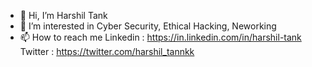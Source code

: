 - 👋 Hi, I’m Harshil Tank
- 👀 I’m interested in  Cyber Security, Ethical Hacking, Neworking
- 📫 How to reach me  Linkedin : https://in.linkedin.com/in/harshil-tank   Twitter : https://twitter.com/harshil_tannkk

<!---
meharshiltank/meharshiltank is a ✨ special ✨ repository because its `README.md` (this file) appears on your GitHub profile.
You can click the Preview link to take a look at your changes.
--->
